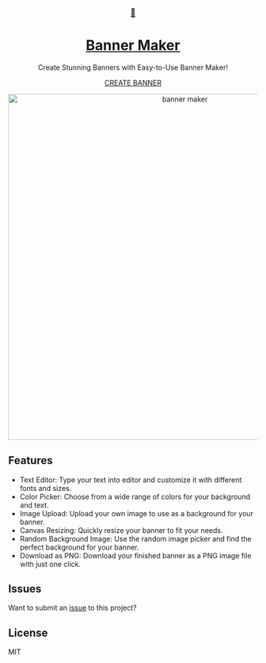 <div align="center">
    <a href="https://banner.godori.dev/">
        <h3>🎨</h3>
        <h1>Banner Maker</h1>
    </a>

Create Stunning Banners with Easy-to-Use Banner Maker!

[CREATE BANNER](https://banner.godori.dev)
    
<img width="698" alt="banner maker" src="https://user-images.githubusercontent.com/8243284/221402521-94210d70-17b8-4d53-8746-83e9f750d51d.png">
    
    
</div>

## Features
- Text Editor: Type your text into editor and customize it with different fonts and sizes.
- Color Picker: Choose from a wide range of colors for your background and text.
- Image Upload: Upload your own image to use as a background for your banner.
- Canvas Resizing: Quickly resize your banner to fit your needs.
- Random Background Image: Use the random image picker and find the perfect background for your banner.
- Download as PNG: Download your finished banner as a PNG image file with just one click.

## Issues
Want to submit an [issue](https://github.com/godori/banner-maker/issues) to this project?

## License
MIT

